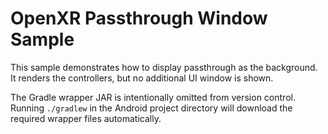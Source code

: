 # OpenXR Passthrough Window Sample

This sample demonstrates how to display passthrough as the background. It renders the controllers, but no additional UI window is shown.

The Gradle wrapper JAR is intentionally omitted from version control. Running
`./gradlew` in the Android project directory will download the required wrapper files automatically.
